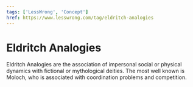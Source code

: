 ```yaml
---
tags: ['LessWrong', 'Concept']
href: https://www.lesswrong.com/tag/eldritch-analogies
---
```


# Eldritch Analogies
Eldritch Analogies are the association of impersonal social or physical dynamics with fictional or mythological deities. The most well known is Moloch, who is associated with coordination problems and competition.

